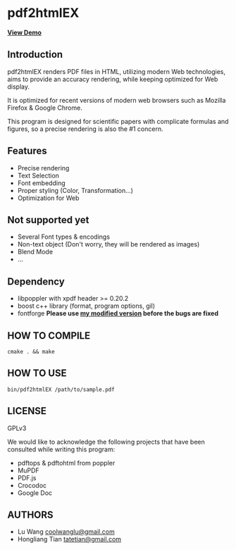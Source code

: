 pdf2html**EX**
=============================


[**View Demo**](http://coolwanglu.github.com/pdf2htmlEX/demo/demo.html)

Introduction
-----------------------------
pdf2htmlEX renders PDF files in HTML, utilizing modern Web technologies, aims to provide an accuracy rendering, while keeping optimized for Web display.

It is optimized for recent versions of modern web browsers such as Mozilla Firefox & Google Chrome.

This program is designed for scientific papers with complicate formulas and figures, so a precise rendering is also the #1 concern.

Features
----------------------------
* Precise rendering 
* Text Selection
* Font embedding 
* Proper styling (Color, Transformation...)
* Optimization for Web 

Not supported yet
----------------------------
* Several Font types & encodings
* Non-text object (Don't worry, they will be rendered as images)
* Blend Mode
* ...

Dependency
----------------------------
* libpoppler with xpdf header >= 0.20.2
* boost c++ library (format, program options, gil)
* fontforge **Please use [my modified version](http://github.com/coolwanglu/fontforge) before the bugs are fixed**

HOW TO COMPILE
----------------------------
    cmake . && make

HOW TO USE
----------------------------
    bin/pdf2htmlEX /path/to/sample.pdf


LICENSE
----------------------------
GPLv3


We would like to acknowledge the following projects that have been consulted while writing this program:
* pdftops & pdftohtml from poppler 
* MuPDF
* PDF.js
* Crocodoc
* Google Doc

AUTHORS
----------------------------
* Lu Wang <coolwanglu@gmail.com>
* Hongliang Tian <tatetian@gmail.com>

